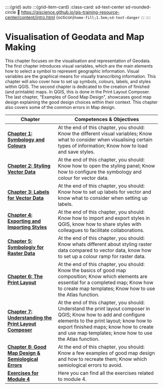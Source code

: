 ::::{grid} auto
:::{grid-item-card}
:class-card: sd-text-center sd-rounded-circle
:link: https://giscience.github.io/gis-training-resource-center/content/intro.html 
{octicon}`home-fill;1.5em;sd-text-danger`
:::
::::

# Visualisation of Geodata and Map Making

This chapter focuses on the visualisation and representation of Geodata. The first chapter introduces visual variables, which are the main elements how to select a symbol to represent geographic information. Visual variables are the graphical means for visually transcribing information. This chapter will also cover how to set up symbols, colours, labels, and styles within QGIS. The second chapter is dedicated to the creation of finished (and printable) maps. In QGIS, this is done in the Print Layout Composer. The last chapter, "Examples of Good Map Design", showcases good map design explaining the good design choices within their context. This chapter also covers some of the common errors in Map design. 

| __Chapter__ | __Competences & Objectives__ |
| ----------- | ---------------------------- |
| __[Chapter 1: Symbology and Colours](/content/Module_4/en_qgis_map_design_I.md)__ | At the end of this chapter, you should: Know the different visual variables; Know what to consider when visualising certain types of information; Know how to load and save styles. |
| __[Chapter 2: Styling Vector Data](/content/Module_4/en_qgis_styling_vector_data.md)__ | At the end of this chapter, you should: Know how to open the styling panel; Know how to configure the symbology and colour for vector data. |
| __[Chapter 3: Labels for Vector Data](/content/Module_4/en_qgis_labels_vector.md)__ | At the end of this chapter, you should: Know how to set up labels for vector and know what to consider when setting up labels. | 
| __[Chapter 4: Exporting and Importing Styles](/content/Module_4/en_qgis_working_with_styles.md)__ | At the end of this chapter, you should: Know how to import and export styles in QGIS, know how to share styles with colleagues to facilitate collaborations. |
| __[Chapter 5: Symbologiy for Raster Data](/content/Module_4/en_qgis_symbology_raster.md)__ | At the end of this chapter, you should: Know whats different about styling raster data compared to vector data, know how to set up a colour ramp for raster data. |
| __[Chapter 6: The Print Layout](/content/Module_4/en_qgis_map_design_2.md)__ | At the end of this chapter, you should: Know the basics of good map composition; Know which elements are essential for a completed map; Know how to create map templates; Know how to use the Atlas function. | 
| __[Chapter 7: Understanding the Print Layout Composer](/content/Module_4/en_qgis_understanding_print_layout.md)__ | At the end of this chapter, you should: Understand the print layout composer in QGIS; Know how to add and configure elements to the print layout; know how to export finished maps; know how to create and use map templates; know how to use the Atlas function. | 
| __[Chapter 8: Good Map Design & Semiological Errors](/content/Module_4/en_qgis_map_examples.md)__ | At the end of this chapter, you should: Know a few examples of good map design and how to recreate them; Know which semiological errors to avoid. | 
| __[Exercises for Module 4](/content/Module_4/en_qgis_module_4_exercises.md)__ | Here you can find all the exercises related to module 4. | 